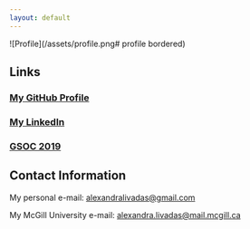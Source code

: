 ```yaml
---
layout: default
---
```


![Profile](/assets/profile.png# profile bordered)

## Links

### [My GitHub Profile](https://github.com/AlexandraLivadas)

### [My LinkedIn](https://www.linkedin.com/in/alexandra-livadas-6b7a7b158)

### [GSOC 2019](/pages/gsoc-2019.md)

## Contact Information
My personal e-mail: alexandralivadas@gmail.com

My McGill University e-mail: alexandra.livadas@mail.mcgill.ca



